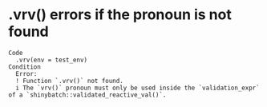 # .vrv() errors if the pronoun is not found

    Code
      .vrv(env = test_env)
    Condition
      Error:
      ! Function `.vrv()` not found.
      i The `vrv()` pronoun must only be used inside the `validation_expr` of a `shinybatch::validated_reactive_val()`.

